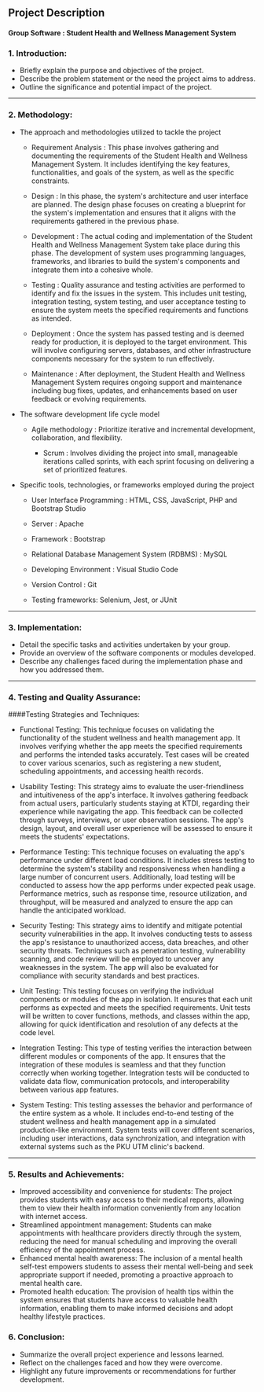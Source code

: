 ## Project Description
#### Group Software : Student Health and Wellness Management System


### 1. Introduction:
- Briefly explain the purpose and objectives of the project.
- Describe the problem statement or the need the project aims to address.
- Outline the significance and potential impact of the project.

---

### 2. Methodology:
- The approach and methodologies utilized to tackle the project
  - Requirement Analysis : This phase involves gathering and documenting the requirements of the Student Health and Wellness Management System. It includes identifying the key features, functionalities, and goals of the system, as well as the specific constraints.
    
  - Design : In this phase, the system's architecture and user interface are planned. The design phase focuses on creating a blueprint for the system's implementation and ensures that it aligns with the requirements gathered in the previous phase.
    
  - Development : The actual coding and implementation of the Student Health and Wellness Management System take place during this phase. The development of system uses programming languages, frameworks, and libraries to build the system's components and integrate them into a cohesive whole.
    
  - Testing : Quality assurance and testing activities are performed to identify and fix the issues in the system. This includes unit testing, integration testing, system testing, and user acceptance testing to ensure the system meets the specified requirements and functions as intended.
    
  - Deployment : Once the system has passed testing and is deemed ready for production, it is deployed to the target environment. This will involve configuring servers, databases, and other infrastructure components necessary for the system to run effectively.
    
  - Maintenance : After deployment, the Student Health and Wellness Management System requires ongoing support and maintenance including bug fixes, updates, and enhancements based on user feedback or evolving requirements.

- The software development life cycle model
  - Agile methodology : Prioritize iterative and incremental development, collaboration, and flexibility.
    
    - Scrum : Involves dividing the project into small, manageable iterations called sprints, with each sprint focusing on delivering a set of prioritized features.

- Specific tools, technologies, or frameworks employed during the project
  - User Interface Programming : HTML, CSS, JavaScript, PHP and Bootstrap Studio
    
  - Server : Apache
    
  - Framework : Bootstrap
    
  - Relational Database Management System (RDBMS) : MySQL
    
  - Developing Environment : Visual Studio Code
    
  - Version Control : Git
    
  - Testing frameworks: Selenium, Jest, or JUnit

---

### 3. Implementation:
- Detail the specific tasks and activities undertaken by your group.
- Provide an overview of the software components or modules developed.
- Describe any challenges faced during the implementation phase and how you addressed them.

---

### 4. Testing and Quality Assurance:
####Testing Strategies and Techniques:

- Functional Testing: This technique focuses on validating the functionality of the student wellness and health management app. It involves verifying whether the app meets the specified requirements and performs the intended tasks accurately. Test cases will be created to cover various scenarios, such as registering a new student, scheduling appointments, and accessing health records.

- Usability Testing: This strategy aims to evaluate the user-friendliness and intuitiveness of the app's interface. It involves gathering feedback from actual users, particularly students staying at KTDI, regarding their experience while navigating the app. This feedback can be collected through surveys, interviews, or user observation sessions. The app's design, layout, and overall user experience will be assessed to ensure it meets the students' expectations.

- Performance Testing: This technique focuses on evaluating the app's performance under different load conditions. It includes stress testing to determine the system's stability and responsiveness when handling a large number of concurrent users. Additionally, load testing will be conducted to assess how the app performs under expected peak usage. Performance metrics, such as response time, resource utilization, and throughput, will be measured and analyzed to ensure the app can handle the anticipated workload.

- Security Testing: This strategy aims to identify and mitigate potential security vulnerabilities in the app. It involves conducting tests to assess the app's resistance to unauthorized access, data breaches, and other security threats. Techniques such as penetration testing, vulnerability scanning, and code review will be employed to uncover any weaknesses in the system. The app will also be evaluated for compliance with security standards and best practices.
  
- Unit Testing: This testing focuses on verifying the individual components or modules of the app in isolation. It ensures that each unit performs as expected and meets the specified requirements. Unit tests will be written to cover functions, methods, and classes within the app, allowing for quick identification and resolution of any defects at the code level.

- Integration Testing: This type of testing verifies the interaction between different modules or components of the app. It ensures that the integration of these modules is seamless and that they function correctly when working together. Integration tests will be conducted to validate data flow, communication protocols, and interoperability between various app features.

- System Testing: This testing assesses the behavior and performance of the entire system as a whole. It includes end-to-end testing of the student wellness and health management app in a simulated production-like environment. System tests will cover different scenarios, including user interactions, data synchronization, and integration with external systems such as the PKU UTM clinic's backend.

---

### 5. Results and Achievements:
- Improved accessibility and convenience for students: The project provides students with easy access to their medical reports, allowing them to view their health information conveniently from any location with internet access.
- Streamlined appointment management: Students can make appointments with healthcare providers directly through the system, reducing the need for manual scheduling and improving the overall efficiency of the appointment process.
- Enhanced mental health awareness: The inclusion of a mental health self-test empowers students to assess their mental well-being and seek appropriate support if needed, promoting a proactive approach to mental health care.
- Promoted health education: The provision of health tips within the system ensures that students have access to valuable health information, enabling them to make informed decisions and adopt healthy lifestyle practices.


### 6. Conclusion:
- Summarize the overall project experience and lessons learned.
- Reflect on the challenges faced and how they were overcome.
- Highlight any future improvements or recommendations for further development.
